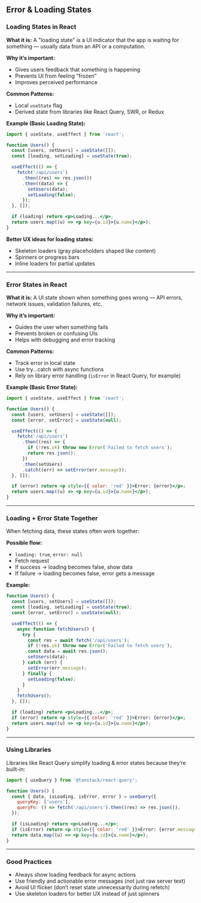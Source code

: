 ## Error & Loading States

### Loading States in React

**What it is:**
A "loading state" is a UI indicator that the app is waiting for something — usually data from an API or a computation.

**Why it’s important:**

- Gives users feedback that something is happening
- Prevents UI from feeling “frozen”
- Improves perceived performance

**Common Patterns:**

- Local `useState` flag
- Derived state from libraries like React Query, SWR, or Redux

**Example (Basic Loading State):**

```jsx
import { useState, useEffect } from 'react';

function Users() {
  const [users, setUsers] = useState([]);
  const [loading, setLoading] = useState(true);

  useEffect(() => {
    fetch('/api/users')
      .then((res) => res.json())
      .then((data) => {
        setUsers(data);
        setLoading(false);
      });
  }, []);

  if (loading) return <p>Loading...</p>;
  return users.map((u) => <p key={u.id}>{u.name}</p>);
}
```

**Better UX ideas for loading states:**

- Skeleton loaders (gray placeholders shaped like content)
- Spinners or progress bars
- Inline loaders for partial updates

---

### Error States in React

**What it is:**
A UI state shown when something goes wrong — API errors, network issues, validation failures, etc.

**Why it’s important:**

- Guides the user when something fails
- Prevents broken or confusing UIs
- Helps with debugging and error tracking

**Common Patterns:**

- Track error in local state
- Use try...catch with async functions
- Rely on library error handling (`isError` in React Query, for example)

**Example (Basic Error State):**

```jsx
import { useState, useEffect } from 'react';

function Users() {
  const [users, setUsers] = useState([]);
  const [error, setError] = useState(null);

  useEffect(() => {
    fetch('/api/users')
      .then((res) => {
        if (!res.ok) throw new Error('Failed to fetch users');
        return res.json();
      })
      .then(setUsers)
      .catch((err) => setError(err.message));
  }, []);

  if (error) return <p style={{ color: 'red' }}>Error: {error}</p>;
  return users.map((u) => <p key={u.id}>{u.name}</p>);
}
```

---

### Loading + Error State Together

When fetching data, these states often work together:

**Possible flow:**

- `loading: true`, `error: null`
- Fetch request
- If success → loading becomes false, show data
- If failure → loading becomes false, error gets a message

**Example:**

```jsx
function Users() {
  const [users, setUsers] = useState([]);
  const [loading, setLoading] = useState(true);
  const [error, setError] = useState(null);

  useEffect(() => {
    async function fetchUsers() {
      try {
        const res = await fetch('/api/users');
        if (!res.ok) throw new Error('Failed to fetch users');
        const data = await res.json();
        setUsers(data);
      } catch (err) {
        setError(err.message);
      } finally {
        setLoading(false);
      }
    }
    fetchUsers();
  }, []);

  if (loading) return <p>Loading...</p>;
  if (error) return <p style={{ color: 'red' }}>Error: {error}</p>;
  return users.map((u) => <p key={u.id}>{u.name}</p>);
}
```

---

### Using Libraries

Libraries like React Query simplify loading & error states because they’re built-in:

```jsx
import { useQuery } from '@tanstack/react-query';

function Users() {
  const { data, isLoading, isError, error } = useQuery({
    queryKey: ['users'],
    queryFn: () => fetch('/api/users').then((res) => res.json()),
  });

  if (isLoading) return <p>Loading...</p>;
  if (isError) return <p style={{ color: 'red' }}>Error: {error.message}</p>;
  return data.map((u) => <p key={u.id}>{u.name}</p>);
}
```

---

### Good Practices

- Always show loading feedback for async actions
- Use friendly and actionable error messages (not just raw server text)
- Avoid UI flicker (don’t reset state unnecessarily during refetch)
- Use skeleton loaders for better UX instead of just spinners
